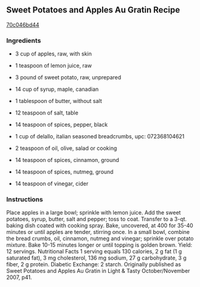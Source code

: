 ## Sweet Potatoes and Apples Au Gratin Recipe

[70c046bd44](http://www.food.com/recipe/sweet-potatoes-and-apples-au-gratin-recipe-490718)

### Ingredients

 - 3 cup of apples, raw, with skin

 - 1 teaspoon of lemon juice, raw

 - 3 pound of sweet potato, raw, unprepared

 - 14 cup of syrup, maple, canadian

 - 1 tablespoon of butter, without salt

 - 12 teaspoon of salt, table

 - 14 teaspoon of spices, pepper, black

 - 1 cup of delallo, italian seasoned breadcrumbs, upc: 072368104621

 - 2 teaspoon of oil, olive, salad or cooking

 - 14 teaspoon of spices, cinnamon, ground

 - 14 teaspoon of spices, nutmeg, ground

 - 14 teaspoon of vinegar, cider

### Instructions

Place apples in a large bowl; sprinkle with lemon juice. Add the sweet potatoes, syrup, butter, salt and pepper; toss to coat. Transfer to a 3-qt. baking dish coated with cooking spray. Bake, uncovered, at 400 for 35-40 minutes or until apples are tender, stirring once. In a small bowl, combine the bread crumbs, oil, cinnamon, nutmeg and vinegar; sprinkle over potato mixture. Bake 10-15 minutes longer or until topping is golden brown. Yield: 12 servings. Nutritional Facts 1 serving equals 130 calories, 2 g fat (1 g saturated fat), 3 mg cholesterol, 136 mg sodium, 27 g carbohydrate, 3 g fiber, 2 g protein. Diabetic Exchange: 2 starch. Originally published as Sweet Potatoes and Apples Au Gratin in Light & Tasty October/November 2007, p41.